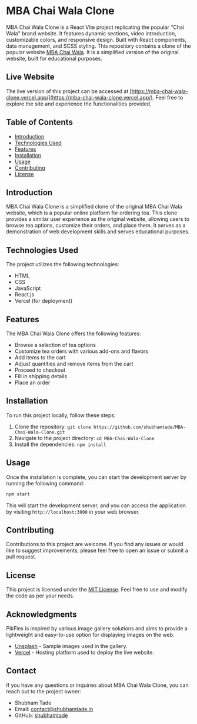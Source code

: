 # MBA Chai Wala Clone
 MBA Chai Wala Clone is a React Vite project replicating the popular "Chai Wala" brand website. It features dynamic sections, video introduction, customizable colors, and responsive design. Built with React components, data management, and SCSS styling.
This repository contains a clone of the popular website [MBA Chai Wala](https://mba-chai-wala-clone.vercel.app/). It is a simplified version of the original website, built for educational purposes.

## Live Website

The live version of this project can be accessed at [https://mba-chai-wala-clone.vercel.app/](https://mba-chai-wala-clone.vercel.app/). Feel free to explore the site and experience the functionalities provided.

## Table of Contents

- [Introduction](#introduction)
- [Technologies Used](#technologies-used)
- [Features](#features)
- [Installation](#installation)
- [Usage](#usage)
- [Contributing](#contributing)
- [License](#license)

## Introduction

MBA Chai Wala Clone is a simplified clone of the original MBA Chai Wala website, which is a popular online platform for ordering tea. This clone provides a similar user experience as the original website, allowing users to browse tea options, customize their orders, and place them. It serves as a demonstration of web development skills and serves educational purposes.

## Technologies Used

The project utilizes the following technologies:

- HTML
- CSS
- JavaScript
- React.js
- Vercel (for deployment)

## Features

The MBA Chai Wala Clone offers the following features:

- Browse a selection of tea options
- Customize tea orders with various add-ons and flavors
- Add items to the cart
- Adjust quantities and remove items from the cart
- Proceed to checkout
- Fill in shipping details
- Place an order

## Installation

To run this project locally, follow these steps:

1. Clone the repository: `git clone https://github.com/shubhamtade/MBA-Chai-Wala-Clone.git`
2. Navigate to the project directory: `cd MBA-Chai-Wala-Clone`
3. Install the dependencies: `npm install`

## Usage

Once the installation is complete, you can start the development server by running the following command:

```bash
npm start
```

This will start the development server, and you can access the application by visiting `http://localhost:3000` in your web browser.

## Contributing

Contributions to this project are welcome. If you find any issues or would like to suggest improvements, please feel free to open an issue or submit a pull request.

## License

This project is licensed under the [MIT License](LICENSE). Feel free to use and modify the code as per your needs.

## Acknowledgments

PikFlex is inspired by various image gallery solutions and aims to provide a lightweight and easy-to-use option for displaying images on the web.

- [Unsplash](https://unsplash.com/) - Sample images used in the gallery.
- [Vercel](https://vercel.com/) - Hosting platform used to deploy the live website.

## Contact

If you have any questions or inquiries about MBA Chai Wala Clone, you can reach out to the project owner:

- Shubham Tade
- Email: contact@shubhamtade.in
- GitHub: [shubhamtade](https://github.com/shubhamtade)
